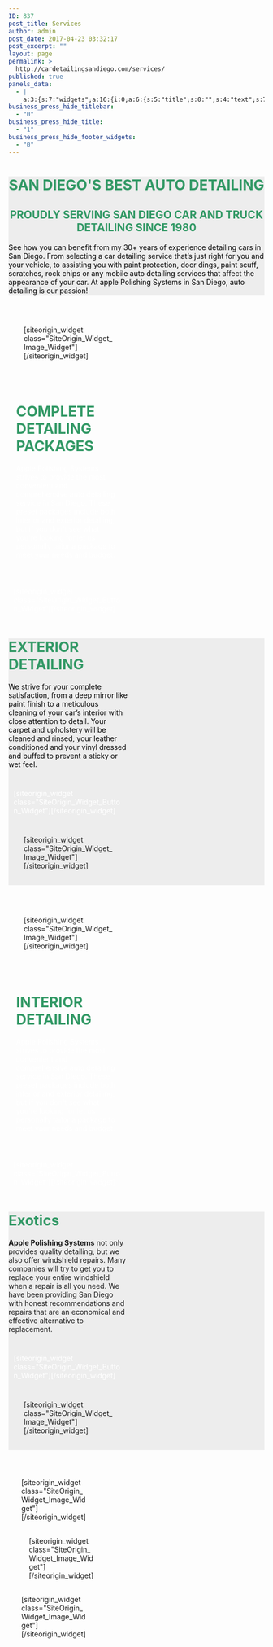 ```yaml
---
ID: 837
post_title: Services
author: admin
post_date: 2017-04-23 03:32:17
post_excerpt: ""
layout: page
permalink: >
  http://cardetailingsandiego.com/services/
published: true
panels_data:
  - |
    a:3:{s:7:"widgets";a:16:{i:0;a:6:{s:5:"title";s:0:"";s:4:"text";s:731:"<h1 style="text-align: center;"><span style="color: #339966;">SAN DIEGO'S BEST AUTO DETAILING</span></h1><h2 style="text-align: center;"><span style="color: #339966;">PROUDLY SERVING SAN DIEGO CAR AND TRUCK DETAILING SINCE 1980</span></h2><p><span style="color: #000000;">See how you can benefit from my 30+ years of experience detailing cars in San Diego. From selecting a car detailing service that’s just right for you and your vehicle, to assisting you with paint protection,&nbsp;door dings, paint scuff, scratches, rock chips or any mobile auto detailing services that </span>affect<span style="color: #000000;"> the appearance of your car. At apple Polishing Systems in San Diego, auto detailing is our passion!</span></p>";s:20:"text_selected_editor";s:7:"tinymce";s:12:"_sow_form_id";s:13:"590b8259c46d4";s:5:"autop";b:0;s:11:"panels_info";a:8:{s:5:"class";s:31:"SiteOrigin_Widget_Editor_Widget";s:3:"raw";b:0;s:4:"grid";i:0;s:4:"cell";i:0;s:2:"id";i:0;s:9:"widget_id";s:36:"9e95a62c-208a-4c0b-ac20-08058c163991";s:5:"style";a:1:{s:18:"background_display";s:4:"tile";}s:10:"cell_index";i:0;}}i:1;a:13:{s:5:"image";i:276;s:14:"image_fallback";s:0:"";s:4:"size";s:12:"medium_large";s:5:"align";s:5:"right";s:5:"title";s:18:"Detailing Packages";s:14:"title_position";s:6:"hidden";s:3:"alt";s:18:"interior_detailing";s:3:"url";s:9:"post: 838";s:12:"_sow_form_id";s:13:"590b812f45ae9";s:11:"panels_info";a:7:{s:5:"class";s:30:"SiteOrigin_Widget_Image_Widget";s:4:"grid";i:1;s:4:"cell";i:0;s:2:"id";i:1;s:9:"widget_id";s:36:"24344ea5-52c9-40cd-9d68-52aa1e4be513";s:5:"style";a:2:{s:7:"padding";s:19:"30px 30px 30px 30px";s:18:"background_display";s:8:"parallax";}s:10:"cell_index";i:0;}s:10:"new_window";b:0;s:5:"bound";b:0;s:10:"full_width";b:0;}i:2;a:6:{s:5:"title";s:0:"";s:4:"text";s:532:"<h1><span style="color: #339966;">COMPLETE DETAILING PACKAGES</span></h1><div id="block-yui_3_17_2_10_1491982508933_7671" class="sqs-block html-block sqs-block-html" data-block-type="2"><div class="sqs-block-content"><p>Apple Polishing Systems strives to provide the most convenient and comprehensive auto detailing service in San Diego. These preset packages include both interior and exterior detailing, but if you don't see what you're looking for let us personally tailor a package to meet your needs and budget.</p></div></div>";s:20:"text_selected_editor";s:4:"tmce";s:12:"_sow_form_id";s:13:"59078835df6be";s:5:"autop";b:0;s:11:"panels_info";a:8:{s:5:"class";s:31:"SiteOrigin_Widget_Editor_Widget";s:3:"raw";b:0;s:4:"grid";i:1;s:4:"cell";i:1;s:2:"id";i:2;s:9:"widget_id";s:36:"514a2d1f-93ae-4282-ab58-04242b253d14";s:5:"style";a:4:{s:7:"padding";s:19:"15px 15px 15px 15px";s:18:"background_display";s:5:"cover";s:10:"font_color";s:7:"#ffffff";s:10:"link_color";s:7:"#81d742";}s:10:"cell_index";i:0;}}i:3;a:8:{s:4:"text";s:10:"LEARN MORE";s:3:"url";s:9:"post: 838";s:11:"button_icon";a:4:{s:13:"icon_selected";s:0:"";s:10:"icon_color";b:0;s:4:"icon";i:0;s:24:"so_field_container_state";s:4:"open";}s:6:"design";a:12:{s:5:"width";b:0;s:10:"width_unit";s:2:"px";s:5:"align";s:4:"left";s:5:"theme";s:4:"atom";s:12:"button_color";s:7:"#dd3333";s:10:"text_color";s:7:"#ffffff";s:5:"hover";b:1;s:4:"font";s:7:"default";s:9:"font_size";s:1:"1";s:8:"rounding";s:1:"0";s:7:"padding";s:3:"0.5";s:24:"so_field_container_state";s:4:"open";}s:10:"attributes";a:6:{s:2:"id";s:0:"";s:7:"classes";s:0:"";s:5:"title";s:0:"";s:7:"onclick";s:0:"";s:3:"rel";s:0:"";s:24:"so_field_container_state";s:4:"open";}s:12:"_sow_form_id";s:13:"590b7a795cdb1";s:11:"panels_info";a:7:{s:5:"class";s:31:"SiteOrigin_Widget_Button_Widget";s:4:"grid";i:1;s:4:"cell";i:1;s:2:"id";i:3;s:9:"widget_id";s:36:"cdb9090a-64ee-4746-b65d-a3ddf0188c20";s:5:"style";a:3:{s:7:"padding";s:19:"10px 10px 10px 10px";s:18:"background_display";s:4:"tile";s:10:"font_color";s:7:"#ffffff";}s:10:"cell_index";i:1;}s:10:"new_window";b:0;}i:4;a:6:{s:5:"title";s:0:"";s:4:"text";s:415:"<h1><span style="color: #339966;">EXTERIOR DETAILING</span></h1><p><span style="color: #000000;">We strive for your complete satisfaction, from a deep mirror like paint finish to a meticulous cleaning of your car’s interior with close attention to detail. Your carpet and upholstery will be cleaned and rinsed, your leather conditioned and your vinyl dressed and buffed to prevent a sticky or wet feel.</span></p>";s:20:"text_selected_editor";s:7:"tinymce";s:12:"_sow_form_id";s:13:"59078f04d6e54";s:5:"autop";b:0;s:11:"panels_info";a:8:{s:5:"class";s:31:"SiteOrigin_Widget_Editor_Widget";s:3:"raw";b:0;s:4:"grid";i:2;s:4:"cell";i:0;s:2:"id";i:4;s:9:"widget_id";s:36:"9fa24051-d7d2-4cb0-9e40-f8ba51ebd600";s:5:"style";a:2:{s:18:"background_display";s:4:"tile";s:10:"font_color";s:7:"#000000";}s:10:"cell_index";i:0;}}i:5;a:8:{s:4:"text";s:10:"LEARN MORE";s:3:"url";s:9:"post: 839";s:11:"button_icon";a:4:{s:13:"icon_selected";s:0:"";s:10:"icon_color";b:0;s:4:"icon";i:0;s:24:"so_field_container_state";s:4:"open";}s:6:"design";a:12:{s:5:"width";b:0;s:10:"width_unit";s:2:"px";s:5:"align";s:4:"left";s:5:"theme";s:4:"atom";s:12:"button_color";s:7:"#dd3333";s:10:"text_color";s:7:"#ffffff";s:5:"hover";b:1;s:4:"font";s:7:"default";s:9:"font_size";s:1:"1";s:8:"rounding";s:1:"0";s:7:"padding";s:3:"0.5";s:24:"so_field_container_state";s:4:"open";}s:10:"attributes";a:6:{s:2:"id";s:0:"";s:7:"classes";s:0:"";s:5:"title";s:0:"";s:7:"onclick";s:0:"";s:3:"rel";s:0:"";s:24:"so_field_container_state";s:4:"open";}s:12:"_sow_form_id";s:13:"590b7a969a563";s:11:"panels_info";a:7:{s:5:"class";s:31:"SiteOrigin_Widget_Button_Widget";s:4:"grid";i:2;s:4:"cell";i:0;s:2:"id";i:5;s:9:"widget_id";s:36:"cdb9090a-64ee-4746-b65d-a3ddf0188c20";s:5:"style";a:3:{s:7:"padding";s:19:"10px 10px 10px 10px";s:18:"background_display";s:4:"tile";s:10:"font_color";s:7:"#ffffff";}s:10:"cell_index";i:1;}s:10:"new_window";b:0;}i:6;a:13:{s:5:"image";i:1268;s:14:"image_fallback";s:0:"";s:4:"size";s:12:"medium_large";s:5:"align";s:5:"right";s:5:"title";s:18:"Exterior Detailing";s:14:"title_position";s:6:"hidden";s:3:"alt";s:18:"exterior_detailing";s:3:"url";s:9:"post: 839";s:12:"_sow_form_id";s:13:"590786a1ccd0f";s:11:"panels_info";a:7:{s:5:"class";s:30:"SiteOrigin_Widget_Image_Widget";s:4:"grid";i:2;s:4:"cell";i:1;s:2:"id";i:6;s:9:"widget_id";s:36:"24344ea5-52c9-40cd-9d68-52aa1e4be513";s:5:"style";a:2:{s:7:"padding";s:19:"30px 30px 30px 30px";s:18:"background_display";s:8:"parallax";}s:10:"cell_index";i:0;}s:10:"new_window";b:0;s:5:"bound";b:0;s:10:"full_width";b:0;}i:7;a:13:{s:5:"image";i:276;s:14:"image_fallback";s:0:"";s:4:"size";s:12:"medium_large";s:5:"align";s:5:"right";s:5:"title";s:18:"INTERIOR DETAILING";s:14:"title_position";s:6:"hidden";s:3:"alt";s:18:"interior_detailing";s:3:"url";s:9:"post: 840";s:12:"_sow_form_id";s:13:"590bb8122d2be";s:11:"panels_info";a:7:{s:5:"class";s:30:"SiteOrigin_Widget_Image_Widget";s:4:"grid";i:3;s:4:"cell";i:0;s:2:"id";i:7;s:9:"widget_id";s:36:"24344ea5-52c9-40cd-9d68-52aa1e4be513";s:5:"style";a:2:{s:7:"padding";s:19:"30px 30px 30px 30px";s:18:"background_display";s:8:"parallax";}s:10:"cell_index";i:0;}s:10:"new_window";b:0;s:5:"bound";b:0;s:10:"full_width";b:0;}i:8;a:6:{s:5:"title";s:0:"";s:4:"text";s:523:"<h1><span style="color: #339966;">INTERIOR DETAILING</span></h1><div id="block-yui_3_17_2_10_1491982508933_7671" class="sqs-block html-block sqs-block-html" data-block-type="2"><div class="sqs-block-content"><p>Apple Polishing Systems strives to provide the most convenient and comprehensive auto detailing service in San Diego. These preset packages include both interior and exterior detailing, but if you don't see what you're looking for let us personally tailor a package to meet your needs and budget.</p></div></div>";s:20:"text_selected_editor";s:4:"tmce";s:12:"_sow_form_id";s:13:"590bb8399c766";s:5:"autop";b:0;s:11:"panels_info";a:8:{s:5:"class";s:31:"SiteOrigin_Widget_Editor_Widget";s:3:"raw";b:0;s:4:"grid";i:3;s:4:"cell";i:1;s:2:"id";i:8;s:9:"widget_id";s:36:"514a2d1f-93ae-4282-ab58-04242b253d14";s:5:"style";a:4:{s:7:"padding";s:19:"15px 15px 15px 15px";s:18:"background_display";s:5:"cover";s:10:"font_color";s:7:"#ffffff";s:10:"link_color";s:7:"#81d742";}s:10:"cell_index";i:0;}}i:9;a:8:{s:4:"text";s:10:"LEARN MORE";s:3:"url";s:9:"post: 840";s:11:"button_icon";a:4:{s:13:"icon_selected";s:0:"";s:10:"icon_color";b:0;s:4:"icon";i:0;s:24:"so_field_container_state";s:4:"open";}s:6:"design";a:12:{s:5:"width";b:0;s:10:"width_unit";s:2:"px";s:5:"align";s:4:"left";s:5:"theme";s:4:"atom";s:12:"button_color";s:7:"#dd3333";s:10:"text_color";s:7:"#ffffff";s:5:"hover";b:1;s:4:"font";s:7:"default";s:9:"font_size";s:1:"1";s:8:"rounding";s:1:"0";s:7:"padding";s:3:"0.5";s:24:"so_field_container_state";s:4:"open";}s:10:"attributes";a:6:{s:2:"id";s:0:"";s:7:"classes";s:0:"";s:5:"title";s:0:"";s:7:"onclick";s:0:"";s:3:"rel";s:0:"";s:24:"so_field_container_state";s:4:"open";}s:12:"_sow_form_id";s:13:"590bbf9996f65";s:11:"panels_info";a:7:{s:5:"class";s:31:"SiteOrigin_Widget_Button_Widget";s:4:"grid";i:3;s:4:"cell";i:1;s:2:"id";i:9;s:9:"widget_id";s:36:"cdb9090a-64ee-4746-b65d-a3ddf0188c20";s:5:"style";a:3:{s:7:"padding";s:19:"10px 10px 10px 10px";s:18:"background_display";s:4:"tile";s:10:"font_color";s:7:"#ffffff";}s:10:"cell_index";i:1;}s:10:"new_window";b:0;}i:10;a:6:{s:5:"title";s:0:"";s:4:"text";s:430:"<h1><span style="color: #339966;"><strong>Exotics</strong></span></h1><p><strong>Apple Polishing Systems</strong> not only provides quality detailing, but we also offer windshield repairs. Many companies will try to get you to replace your entire windshield when a repair is all you need. We have been providing San Diego with honest recommendations and repairs that are an economical and effective alternative to replacement.</p>";s:20:"text_selected_editor";s:7:"tinymce";s:12:"_sow_form_id";s:13:"590817926e1a5";s:11:"panels_info";a:7:{s:5:"class";s:31:"SiteOrigin_Widget_Editor_Widget";s:4:"grid";i:4;s:4:"cell";i:0;s:2:"id";i:10;s:9:"widget_id";s:36:"9e95a62c-208a-4c0b-ac20-08058c163991";s:5:"style";a:1:{s:18:"background_display";s:4:"tile";}s:10:"cell_index";i:0;}s:5:"autop";b:0;}i:11;a:8:{s:4:"text";s:10:"LEARN MORE";s:3:"url";s:9:"post: 841";s:11:"button_icon";a:4:{s:13:"icon_selected";s:0:"";s:10:"icon_color";b:0;s:4:"icon";i:0;s:24:"so_field_container_state";s:4:"open";}s:6:"design";a:12:{s:5:"width";b:0;s:10:"width_unit";s:2:"px";s:5:"align";s:4:"left";s:5:"theme";s:4:"atom";s:12:"button_color";s:7:"#dd3333";s:10:"text_color";s:7:"#ffffff";s:5:"hover";b:1;s:4:"font";s:7:"default";s:9:"font_size";s:1:"1";s:8:"rounding";s:1:"0";s:7:"padding";s:3:"0.5";s:24:"so_field_container_state";s:4:"open";}s:10:"attributes";a:6:{s:2:"id";s:0:"";s:7:"classes";s:0:"";s:5:"title";s:0:"";s:7:"onclick";s:0:"";s:3:"rel";s:0:"";s:24:"so_field_container_state";s:4:"open";}s:12:"_sow_form_id";s:13:"590ae3237a303";s:11:"panels_info";a:7:{s:5:"class";s:31:"SiteOrigin_Widget_Button_Widget";s:4:"grid";i:4;s:4:"cell";i:0;s:2:"id";i:11;s:9:"widget_id";s:36:"cdb9090a-64ee-4746-b65d-a3ddf0188c20";s:5:"style";a:3:{s:7:"padding";s:19:"10px 10px 10px 10px";s:18:"background_display";s:4:"tile";s:10:"font_color";s:7:"#ffffff";}s:10:"cell_index";i:1;}s:10:"new_window";b:0;}i:12;a:13:{s:5:"image";i:1155;s:14:"image_fallback";s:0:"";s:4:"size";s:12:"medium_large";s:5:"align";s:5:"right";s:5:"title";s:7:"Exotics";s:14:"title_position";s:6:"hidden";s:3:"alt";s:20:"exotic_car_detailing";s:3:"url";s:9:"post: 841";s:12:"_sow_form_id";s:13:"590b812d6c188";s:11:"panels_info";a:7:{s:5:"class";s:30:"SiteOrigin_Widget_Image_Widget";s:4:"grid";i:4;s:4:"cell";i:1;s:2:"id";i:12;s:9:"widget_id";s:36:"24344ea5-52c9-40cd-9d68-52aa1e4be513";s:5:"style";a:2:{s:7:"padding";s:19:"30px 30px 30px 30px";s:18:"background_display";s:8:"parallax";}s:10:"cell_index";i:0;}s:10:"new_window";b:0;s:5:"bound";b:0;s:10:"full_width";b:0;}i:13;a:13:{s:5:"image";i:1502;s:14:"image_fallback";s:88:"http://layouts.siteorigin.com/wp-content/uploads/2016/05/dough-943245_1920.jpg#1920x1255";s:4:"size";s:9:"thumbnail";s:5:"align";s:6:"center";s:5:"title";s:0:"";s:14:"title_position";s:6:"hidden";s:3:"alt";s:0:"";s:3:"url";s:0:"";s:12:"_sow_form_id";s:13:"573a24e44efe9";s:10:"new_window";b:0;s:5:"bound";b:0;s:10:"full_width";b:0;s:11:"panels_info";a:8:{s:5:"class";s:30:"SiteOrigin_Widget_Image_Widget";s:3:"raw";b:0;s:4:"grid";i:5;s:4:"cell";i:0;s:2:"id";i:13;s:9:"widget_id";s:36:"e5eb3179-9a33-43e3-85f1-9b5cb6e5d75e";s:5:"style";a:1:{s:18:"background_display";s:4:"tile";}s:10:"cell_index";i:0;}}i:14;a:13:{s:5:"image";i:1501;s:14:"image_fallback";s:88:"http://layouts.siteorigin.com/wp-content/uploads/2016/05/cookies-1377586_640.jpg#640x426";s:4:"size";s:9:"thumbnail";s:5:"align";s:6:"center";s:5:"title";s:0:"";s:14:"title_position";s:6:"hidden";s:3:"alt";s:0:"";s:3:"url";s:0:"";s:12:"_sow_form_id";s:13:"573a2457453a4";s:10:"new_window";b:0;s:5:"bound";b:0;s:10:"full_width";b:0;s:11:"panels_info";a:8:{s:5:"class";s:30:"SiteOrigin_Widget_Image_Widget";s:3:"raw";b:0;s:4:"grid";i:5;s:4:"cell";i:1;s:2:"id";i:14;s:9:"widget_id";s:36:"9c5a35c7-2006-44f2-9236-b8973d5c71ac";s:5:"style";a:1:{s:18:"background_display";s:4:"tile";}s:10:"cell_index";i:0;}}i:15;a:13:{s:5:"image";i:1500;s:14:"image_fallback";s:86:"http://layouts.siteorigin.com/wp-content/uploads/2016/05/donut-1233107_640.jpg#640x426";s:4:"size";s:9:"thumbnail";s:5:"align";s:6:"center";s:5:"title";s:0:"";s:14:"title_position";s:6:"hidden";s:3:"alt";s:0:"";s:3:"url";s:0:"";s:12:"_sow_form_id";s:13:"573a277342d5d";s:10:"new_window";b:0;s:5:"bound";b:0;s:10:"full_width";b:0;s:11:"panels_info";a:8:{s:5:"class";s:30:"SiteOrigin_Widget_Image_Widget";s:3:"raw";b:0;s:4:"grid";i:5;s:4:"cell";i:2;s:2:"id";i:15;s:9:"widget_id";s:36:"a442c4e0-c54a-4341-a41a-63dae6c0369a";s:5:"style";a:1:{s:18:"background_display";s:4:"tile";}s:10:"cell_index";i:0;}}}s:5:"grids";a:6:{i:0;a:2:{s:5:"cells";i:1;s:5:"style";a:4:{s:10:"background";s:7:"#ededed";s:18:"background_display";s:8:"parallax";s:11:"row_stretch";s:4:"full";s:14:"cell_alignment";s:6:"center";}}i:1;a:2:{s:5:"cells";i:2;s:5:"style";a:3:{s:18:"background_display";s:4:"tile";s:11:"row_stretch";s:4:"full";s:14:"cell_alignment";s:6:"center";}}i:2;a:2:{s:5:"cells";i:2;s:5:"style";a:4:{s:10:"background";s:7:"#ededed";s:18:"background_display";s:8:"parallax";s:11:"row_stretch";s:4:"full";s:14:"cell_alignment";s:6:"center";}}i:3;a:2:{s:5:"cells";i:2;s:5:"style";a:3:{s:18:"background_display";s:4:"tile";s:11:"row_stretch";s:4:"full";s:14:"cell_alignment";s:6:"center";}}i:4;a:2:{s:5:"cells";i:2;s:5:"style";a:4:{s:10:"background";s:7:"#ededed";s:18:"background_display";s:8:"parallax";s:11:"row_stretch";s:4:"full";s:14:"cell_alignment";s:10:"flex-start";}}i:5;a:2:{s:5:"cells";i:3;s:5:"style";a:4:{s:7:"padding";s:2:"5%";s:18:"background_display";s:4:"tile";s:11:"row_stretch";s:4:"full";s:14:"cell_alignment";s:10:"flex-start";}}}s:10:"grid_cells";a:12:{i:0;a:4:{s:4:"grid";i:0;s:5:"index";i:0;s:6:"weight";i:1;s:5:"style";a:0:{}}i:1;a:4:{s:4:"grid";i:1;s:5:"index";i:0;s:6:"weight";d:0.5;s:5:"style";a:0:{}}i:2;a:4:{s:4:"grid";i:1;s:5:"index";i:1;s:6:"weight";d:0.5;s:5:"style";a:0:{}}i:3;a:4:{s:4:"grid";i:2;s:5:"index";i:0;s:6:"weight";d:0.5;s:5:"style";a:0:{}}i:4;a:4:{s:4:"grid";i:2;s:5:"index";i:1;s:6:"weight";d:0.5;s:5:"style";a:0:{}}i:5;a:4:{s:4:"grid";i:3;s:5:"index";i:0;s:6:"weight";d:0.5;s:5:"style";a:0:{}}i:6;a:4:{s:4:"grid";i:3;s:5:"index";i:1;s:6:"weight";d:0.5;s:5:"style";a:0:{}}i:7;a:4:{s:4:"grid";i:4;s:5:"index";i:0;s:6:"weight";d:0.5;s:5:"style";a:0:{}}i:8;a:4:{s:4:"grid";i:4;s:5:"index";i:1;s:6:"weight";d:0.5;s:5:"style";a:0:{}}i:9;a:4:{s:4:"grid";i:5;s:5:"index";i:0;s:6:"weight";d:0.333333333333329984160542380777769722044467926025390625;s:5:"style";a:0:{}}i:10;a:4:{s:4:"grid";i:5;s:5:"index";i:1;s:6:"weight";d:0.333333333333329984160542380777769722044467926025390625;s:5:"style";a:0:{}}i:11;a:4:{s:4:"grid";i:5;s:5:"index";i:2;s:6:"weight";d:0.333333333333329984160542380777769722044467926025390625;s:5:"style";a:0:{}}}}
business_press_hide_titlebar:
  - "0"
business_press_hide_title:
  - "1"
business_press_hide_footer_widgets:
  - "0"
---
```

<div id="pl-837"  class="panel-layout" ><div id="pg-837-0"  class="panel-grid panel-has-style"  data-style="{&quot;background&quot;:&quot;#ededed&quot;,&quot;background_display&quot;:&quot;parallax&quot;,&quot;row_stretch&quot;:&quot;full&quot;,&quot;cell_alignment&quot;:&quot;center&quot;}" ><div class="siteorigin-panels-stretch panel-row-style panel-row-style-for-837-0" data-stretch-type="full" ><div id="pgc-837-0-0"  class="panel-grid-cell"  data-weight="1" ><div id="panel-837-0-0-0" class="so-panel widget widget_sow-editor panel-first-child panel-last-child" data-index="0" data-style="{&quot;background_display&quot;:&quot;tile&quot;}" ><div class="so-widget-sow-editor so-widget-sow-editor-base">
<div class="siteorigin-widget-tinymce textwidget">
	<h1 style="text-align: center;"><span style="color: #339966;">SAN DIEGO'S BEST AUTO DETAILING</span></h1><h2 style="text-align: center;"><span style="color: #339966;">PROUDLY SERVING SAN DIEGO CAR AND TRUCK DETAILING SINCE 1980</span></h2><span style="color: #000000;">See how you can benefit from my 30+ years of experience detailing cars in San Diego. From selecting a car detailing service that’s just right for you and your vehicle, to assisting you with paint protection,&nbsp;door dings, paint scuff, scratches, rock chips or any mobile auto detailing services that </span>affect<span style="color: #000000;"> the appearance of your car. At apple Polishing Systems in San Diego, auto detailing is our passion!</span>

</div>
</div></div></div></div></div><div id="pg-837-1"  class="panel-grid panel-has-style"  data-style="{&quot;background_display&quot;:&quot;tile&quot;,&quot;row_stretch&quot;:&quot;full&quot;,&quot;cell_alignment&quot;:&quot;center&quot;}" ><div class="siteorigin-panels-stretch panel-row-style panel-row-style-for-837-1" data-stretch-type="full" ><div id="pgc-837-1-0"  class="panel-grid-cell"  data-weight="0.5" ><div id="panel-837-1-0-0" class="so-panel widget widget_sow-image panel-first-child panel-last-child" data-index="1" data-style="{&quot;padding&quot;:&quot;30px 30px 30px 30px&quot;,&quot;background_display&quot;:&quot;parallax&quot;}" ><div class="panel-widget-style panel-widget-style-for-837-1-0-0" >[siteorigin_widget class="SiteOrigin_Widget_Image_Widget"]<input type="hidden" value="{&quot;instance&quot;:{&quot;image&quot;:276,&quot;image_fallback&quot;:&quot;&quot;,&quot;size&quot;:&quot;medium_large&quot;,&quot;align&quot;:&quot;right&quot;,&quot;title&quot;:&quot;Detailing Packages&quot;,&quot;title_position&quot;:&quot;hidden&quot;,&quot;alt&quot;:&quot;interior_detailing&quot;,&quot;url&quot;:&quot;post: 838&quot;,&quot;_sow_form_id&quot;:&quot;590b812f45ae9&quot;,&quot;new_window&quot;:false,&quot;bound&quot;:false,&quot;full_width&quot;:false},&quot;args&quot;:{&quot;before_widget&quot;:&quot;&lt;div id=\&quot;panel-837-1-0-0\&quot; class=\&quot;so-panel widget widget_sow-image panel-first-child panel-last-child\&quot; data-index=\&quot;1\&quot; data-style=\&quot;{&amp;quot;padding&amp;quot;:&amp;quot;30px 30px 30px 30px&amp;quot;,&amp;quot;background_display&amp;quot;:&amp;quot;parallax&amp;quot;}\&quot; &gt;&lt;div class=\&quot;panel-widget-style panel-widget-style-for-837-1-0-0\&quot; &gt;&quot;,&quot;after_widget&quot;:&quot;&lt;\/div&gt;&lt;\/div&gt;&quot;,&quot;before_title&quot;:&quot;&lt;h3 class=\&quot;widget-title\&quot;&gt;&quot;,&quot;after_title&quot;:&quot;&lt;\/h3&gt;&quot;,&quot;widget_id&quot;:&quot;widget-1-0-0&quot;}}" />[/siteorigin_widget]</div></div></div><div id="pgc-837-1-1"  class="panel-grid-cell"  data-weight="0.5" ><div id="panel-837-1-1-0" class="so-panel widget widget_sow-editor panel-first-child" data-index="2" data-style="{&quot;padding&quot;:&quot;15px 15px 15px 15px&quot;,&quot;background_display&quot;:&quot;cover&quot;,&quot;font_color&quot;:&quot;#ffffff&quot;,&quot;link_color&quot;:&quot;#81d742&quot;}" ><div class="panel-widget-style panel-widget-style-for-837-1-1-0" ><div class="so-widget-sow-editor so-widget-sow-editor-base">
<div class="siteorigin-widget-tinymce textwidget">
	<h1><span style="color: #339966;">COMPLETE DETAILING PACKAGES</span></h1><div id="block-yui_3_17_2_10_1491982508933_7671" class="sqs-block html-block sqs-block-html" data-block-type="2"><div class="sqs-block-content">Apple Polishing Systems strives to provide the most convenient and comprehensive auto detailing service in San Diego. These preset packages include both interior and exterior detailing, but if you don't see what you're looking for let us personally tailor a package to meet your needs and budget.

</div></div></div>
</div></div></div><div id="panel-837-1-1-1" class="so-panel widget widget_sow-button panel-last-child" data-index="3" data-style="{&quot;padding&quot;:&quot;10px 10px 10px 10px&quot;,&quot;background_display&quot;:&quot;tile&quot;,&quot;font_color&quot;:&quot;#ffffff&quot;}" ><div class="panel-widget-style panel-widget-style-for-837-1-1-1" >[siteorigin_widget class="SiteOrigin_Widget_Button_Widget"]<input type="hidden" value="{&quot;instance&quot;:{&quot;text&quot;:&quot;LEARN MORE&quot;,&quot;url&quot;:&quot;post: 838&quot;,&quot;button_icon&quot;:{&quot;icon_selected&quot;:&quot;&quot;,&quot;icon_color&quot;:false,&quot;icon&quot;:0,&quot;so_field_container_state&quot;:&quot;open&quot;},&quot;design&quot;:{&quot;width&quot;:false,&quot;width_unit&quot;:&quot;px&quot;,&quot;align&quot;:&quot;left&quot;,&quot;theme&quot;:&quot;atom&quot;,&quot;button_color&quot;:&quot;#dd3333&quot;,&quot;text_color&quot;:&quot;#ffffff&quot;,&quot;hover&quot;:true,&quot;font&quot;:&quot;default&quot;,&quot;font_size&quot;:&quot;1&quot;,&quot;rounding&quot;:&quot;0&quot;,&quot;padding&quot;:&quot;0.5&quot;,&quot;so_field_container_state&quot;:&quot;open&quot;},&quot;attributes&quot;:{&quot;id&quot;:&quot;&quot;,&quot;classes&quot;:&quot;&quot;,&quot;title&quot;:&quot;&quot;,&quot;onclick&quot;:&quot;&quot;,&quot;rel&quot;:&quot;&quot;,&quot;so_field_container_state&quot;:&quot;open&quot;},&quot;_sow_form_id&quot;:&quot;590b7a795cdb1&quot;,&quot;new_window&quot;:false},&quot;args&quot;:{&quot;before_widget&quot;:&quot;&lt;div id=\&quot;panel-837-1-1-1\&quot; class=\&quot;so-panel widget widget_sow-button panel-last-child\&quot; data-index=\&quot;3\&quot; data-style=\&quot;{&amp;quot;padding&amp;quot;:&amp;quot;10px 10px 10px 10px&amp;quot;,&amp;quot;background_display&amp;quot;:&amp;quot;tile&amp;quot;,&amp;quot;font_color&amp;quot;:&amp;quot;#ffffff&amp;quot;}\&quot; &gt;&lt;div class=\&quot;panel-widget-style panel-widget-style-for-837-1-1-1\&quot; &gt;&quot;,&quot;after_widget&quot;:&quot;&lt;\/div&gt;&lt;\/div&gt;&quot;,&quot;before_title&quot;:&quot;&lt;h3 class=\&quot;widget-title\&quot;&gt;&quot;,&quot;after_title&quot;:&quot;&lt;\/h3&gt;&quot;,&quot;widget_id&quot;:&quot;widget-1-1-1&quot;}}" />[/siteorigin_widget]</div></div></div></div></div><div id="pg-837-2"  class="panel-grid panel-has-style"  data-style="{&quot;background&quot;:&quot;#ededed&quot;,&quot;background_display&quot;:&quot;parallax&quot;,&quot;row_stretch&quot;:&quot;full&quot;,&quot;cell_alignment&quot;:&quot;center&quot;}" ><div class="siteorigin-panels-stretch panel-row-style panel-row-style-for-837-2" data-stretch-type="full" ><div id="pgc-837-2-0"  class="panel-grid-cell"  data-weight="0.5" ><div id="panel-837-2-0-0" class="so-panel widget widget_sow-editor panel-first-child" data-index="4" data-style="{&quot;background_display&quot;:&quot;tile&quot;,&quot;font_color&quot;:&quot;#000000&quot;}" ><div class="panel-widget-style panel-widget-style-for-837-2-0-0" ><div class="so-widget-sow-editor so-widget-sow-editor-base">
<div class="siteorigin-widget-tinymce textwidget">
	<h1><span style="color: #339966;">EXTERIOR DETAILING</span></h1><span style="color: #000000;">We strive for your complete satisfaction, from a deep mirror like paint finish to a meticulous cleaning of your car’s interior with close attention to detail. Your carpet and upholstery will be cleaned and rinsed, your leather conditioned and your vinyl dressed and buffed to prevent a sticky or wet feel.</span>

</div>
</div></div></div><div id="panel-837-2-0-1" class="so-panel widget widget_sow-button panel-last-child" data-index="5" data-style="{&quot;padding&quot;:&quot;10px 10px 10px 10px&quot;,&quot;background_display&quot;:&quot;tile&quot;,&quot;font_color&quot;:&quot;#ffffff&quot;}" ><div class="panel-widget-style panel-widget-style-for-837-2-0-1" >[siteorigin_widget class="SiteOrigin_Widget_Button_Widget"]<input type="hidden" value="{&quot;instance&quot;:{&quot;text&quot;:&quot;LEARN MORE&quot;,&quot;url&quot;:&quot;post: 839&quot;,&quot;button_icon&quot;:{&quot;icon_selected&quot;:&quot;&quot;,&quot;icon_color&quot;:false,&quot;icon&quot;:0,&quot;so_field_container_state&quot;:&quot;open&quot;},&quot;design&quot;:{&quot;width&quot;:false,&quot;width_unit&quot;:&quot;px&quot;,&quot;align&quot;:&quot;left&quot;,&quot;theme&quot;:&quot;atom&quot;,&quot;button_color&quot;:&quot;#dd3333&quot;,&quot;text_color&quot;:&quot;#ffffff&quot;,&quot;hover&quot;:true,&quot;font&quot;:&quot;default&quot;,&quot;font_size&quot;:&quot;1&quot;,&quot;rounding&quot;:&quot;0&quot;,&quot;padding&quot;:&quot;0.5&quot;,&quot;so_field_container_state&quot;:&quot;open&quot;},&quot;attributes&quot;:{&quot;id&quot;:&quot;&quot;,&quot;classes&quot;:&quot;&quot;,&quot;title&quot;:&quot;&quot;,&quot;onclick&quot;:&quot;&quot;,&quot;rel&quot;:&quot;&quot;,&quot;so_field_container_state&quot;:&quot;open&quot;},&quot;_sow_form_id&quot;:&quot;590b7a969a563&quot;,&quot;new_window&quot;:false},&quot;args&quot;:{&quot;before_widget&quot;:&quot;&lt;div id=\&quot;panel-837-2-0-1\&quot; class=\&quot;so-panel widget widget_sow-button panel-last-child\&quot; data-index=\&quot;5\&quot; data-style=\&quot;{&amp;quot;padding&amp;quot;:&amp;quot;10px 10px 10px 10px&amp;quot;,&amp;quot;background_display&amp;quot;:&amp;quot;tile&amp;quot;,&amp;quot;font_color&amp;quot;:&amp;quot;#ffffff&amp;quot;}\&quot; &gt;&lt;div class=\&quot;panel-widget-style panel-widget-style-for-837-2-0-1\&quot; &gt;&quot;,&quot;after_widget&quot;:&quot;&lt;\/div&gt;&lt;\/div&gt;&quot;,&quot;before_title&quot;:&quot;&lt;h3 class=\&quot;widget-title\&quot;&gt;&quot;,&quot;after_title&quot;:&quot;&lt;\/h3&gt;&quot;,&quot;widget_id&quot;:&quot;widget-2-0-1&quot;}}" />[/siteorigin_widget]</div></div></div><div id="pgc-837-2-1"  class="panel-grid-cell"  data-weight="0.5" ><div id="panel-837-2-1-0" class="so-panel widget widget_sow-image panel-first-child panel-last-child" data-index="6" data-style="{&quot;padding&quot;:&quot;30px 30px 30px 30px&quot;,&quot;background_display&quot;:&quot;parallax&quot;}" ><div class="panel-widget-style panel-widget-style-for-837-2-1-0" >[siteorigin_widget class="SiteOrigin_Widget_Image_Widget"]<input type="hidden" value="{&quot;instance&quot;:{&quot;image&quot;:1268,&quot;image_fallback&quot;:&quot;&quot;,&quot;size&quot;:&quot;medium_large&quot;,&quot;align&quot;:&quot;right&quot;,&quot;title&quot;:&quot;Exterior Detailing&quot;,&quot;title_position&quot;:&quot;hidden&quot;,&quot;alt&quot;:&quot;exterior_detailing&quot;,&quot;url&quot;:&quot;post: 839&quot;,&quot;_sow_form_id&quot;:&quot;590786a1ccd0f&quot;,&quot;new_window&quot;:false,&quot;bound&quot;:false,&quot;full_width&quot;:false},&quot;args&quot;:{&quot;before_widget&quot;:&quot;&lt;div id=\&quot;panel-837-2-1-0\&quot; class=\&quot;so-panel widget widget_sow-image panel-first-child panel-last-child\&quot; data-index=\&quot;6\&quot; data-style=\&quot;{&amp;quot;padding&amp;quot;:&amp;quot;30px 30px 30px 30px&amp;quot;,&amp;quot;background_display&amp;quot;:&amp;quot;parallax&amp;quot;}\&quot; &gt;&lt;div class=\&quot;panel-widget-style panel-widget-style-for-837-2-1-0\&quot; &gt;&quot;,&quot;after_widget&quot;:&quot;&lt;\/div&gt;&lt;\/div&gt;&quot;,&quot;before_title&quot;:&quot;&lt;h3 class=\&quot;widget-title\&quot;&gt;&quot;,&quot;after_title&quot;:&quot;&lt;\/h3&gt;&quot;,&quot;widget_id&quot;:&quot;widget-2-1-0&quot;}}" />[/siteorigin_widget]</div></div></div></div></div><div id="pg-837-3"  class="panel-grid panel-has-style"  data-style="{&quot;background_display&quot;:&quot;tile&quot;,&quot;row_stretch&quot;:&quot;full&quot;,&quot;cell_alignment&quot;:&quot;center&quot;}" ><div class="siteorigin-panels-stretch panel-row-style panel-row-style-for-837-3" data-stretch-type="full" ><div id="pgc-837-3-0"  class="panel-grid-cell"  data-weight="0.5" ><div id="panel-837-3-0-0" class="so-panel widget widget_sow-image panel-first-child panel-last-child" data-index="7" data-style="{&quot;padding&quot;:&quot;30px 30px 30px 30px&quot;,&quot;background_display&quot;:&quot;parallax&quot;}" ><div class="panel-widget-style panel-widget-style-for-837-3-0-0" >[siteorigin_widget class="SiteOrigin_Widget_Image_Widget"]<input type="hidden" value="{&quot;instance&quot;:{&quot;image&quot;:276,&quot;image_fallback&quot;:&quot;&quot;,&quot;size&quot;:&quot;medium_large&quot;,&quot;align&quot;:&quot;right&quot;,&quot;title&quot;:&quot;INTERIOR DETAILING&quot;,&quot;title_position&quot;:&quot;hidden&quot;,&quot;alt&quot;:&quot;interior_detailing&quot;,&quot;url&quot;:&quot;post: 840&quot;,&quot;_sow_form_id&quot;:&quot;590bb8122d2be&quot;,&quot;new_window&quot;:false,&quot;bound&quot;:false,&quot;full_width&quot;:false},&quot;args&quot;:{&quot;before_widget&quot;:&quot;&lt;div id=\&quot;panel-837-3-0-0\&quot; class=\&quot;so-panel widget widget_sow-image panel-first-child panel-last-child\&quot; data-index=\&quot;7\&quot; data-style=\&quot;{&amp;quot;padding&amp;quot;:&amp;quot;30px 30px 30px 30px&amp;quot;,&amp;quot;background_display&amp;quot;:&amp;quot;parallax&amp;quot;}\&quot; &gt;&lt;div class=\&quot;panel-widget-style panel-widget-style-for-837-3-0-0\&quot; &gt;&quot;,&quot;after_widget&quot;:&quot;&lt;\/div&gt;&lt;\/div&gt;&quot;,&quot;before_title&quot;:&quot;&lt;h3 class=\&quot;widget-title\&quot;&gt;&quot;,&quot;after_title&quot;:&quot;&lt;\/h3&gt;&quot;,&quot;widget_id&quot;:&quot;widget-3-0-0&quot;}}" />[/siteorigin_widget]</div></div></div><div id="pgc-837-3-1"  class="panel-grid-cell"  data-weight="0.5" ><div id="panel-837-3-1-0" class="so-panel widget widget_sow-editor panel-first-child" data-index="8" data-style="{&quot;padding&quot;:&quot;15px 15px 15px 15px&quot;,&quot;background_display&quot;:&quot;cover&quot;,&quot;font_color&quot;:&quot;#ffffff&quot;,&quot;link_color&quot;:&quot;#81d742&quot;}" ><div class="panel-widget-style panel-widget-style-for-837-3-1-0" ><div class="so-widget-sow-editor so-widget-sow-editor-base">
<div class="siteorigin-widget-tinymce textwidget">
	<h1><span style="color: #339966;">INTERIOR DETAILING</span></h1><div id="block-yui_3_17_2_10_1491982508933_7671" class="sqs-block html-block sqs-block-html" data-block-type="2"><div class="sqs-block-content">Apple Polishing Systems strives to provide the most convenient and comprehensive auto detailing service in San Diego. These preset packages include both interior and exterior detailing, but if you don't see what you're looking for let us personally tailor a package to meet your needs and budget.

</div></div></div>
</div></div></div><div id="panel-837-3-1-1" class="so-panel widget widget_sow-button panel-last-child" data-index="9" data-style="{&quot;padding&quot;:&quot;10px 10px 10px 10px&quot;,&quot;background_display&quot;:&quot;tile&quot;,&quot;font_color&quot;:&quot;#ffffff&quot;}" ><div class="panel-widget-style panel-widget-style-for-837-3-1-1" >[siteorigin_widget class="SiteOrigin_Widget_Button_Widget"]<input type="hidden" value="{&quot;instance&quot;:{&quot;text&quot;:&quot;LEARN MORE&quot;,&quot;url&quot;:&quot;post: 840&quot;,&quot;button_icon&quot;:{&quot;icon_selected&quot;:&quot;&quot;,&quot;icon_color&quot;:false,&quot;icon&quot;:0,&quot;so_field_container_state&quot;:&quot;open&quot;},&quot;design&quot;:{&quot;width&quot;:false,&quot;width_unit&quot;:&quot;px&quot;,&quot;align&quot;:&quot;left&quot;,&quot;theme&quot;:&quot;atom&quot;,&quot;button_color&quot;:&quot;#dd3333&quot;,&quot;text_color&quot;:&quot;#ffffff&quot;,&quot;hover&quot;:true,&quot;font&quot;:&quot;default&quot;,&quot;font_size&quot;:&quot;1&quot;,&quot;rounding&quot;:&quot;0&quot;,&quot;padding&quot;:&quot;0.5&quot;,&quot;so_field_container_state&quot;:&quot;open&quot;},&quot;attributes&quot;:{&quot;id&quot;:&quot;&quot;,&quot;classes&quot;:&quot;&quot;,&quot;title&quot;:&quot;&quot;,&quot;onclick&quot;:&quot;&quot;,&quot;rel&quot;:&quot;&quot;,&quot;so_field_container_state&quot;:&quot;open&quot;},&quot;_sow_form_id&quot;:&quot;590bbf9996f65&quot;,&quot;new_window&quot;:false},&quot;args&quot;:{&quot;before_widget&quot;:&quot;&lt;div id=\&quot;panel-837-3-1-1\&quot; class=\&quot;so-panel widget widget_sow-button panel-last-child\&quot; data-index=\&quot;9\&quot; data-style=\&quot;{&amp;quot;padding&amp;quot;:&amp;quot;10px 10px 10px 10px&amp;quot;,&amp;quot;background_display&amp;quot;:&amp;quot;tile&amp;quot;,&amp;quot;font_color&amp;quot;:&amp;quot;#ffffff&amp;quot;}\&quot; &gt;&lt;div class=\&quot;panel-widget-style panel-widget-style-for-837-3-1-1\&quot; &gt;&quot;,&quot;after_widget&quot;:&quot;&lt;\/div&gt;&lt;\/div&gt;&quot;,&quot;before_title&quot;:&quot;&lt;h3 class=\&quot;widget-title\&quot;&gt;&quot;,&quot;after_title&quot;:&quot;&lt;\/h3&gt;&quot;,&quot;widget_id&quot;:&quot;widget-3-1-1&quot;}}" />[/siteorigin_widget]</div></div></div></div></div><div id="pg-837-4"  class="panel-grid panel-has-style"  data-style="{&quot;background&quot;:&quot;#ededed&quot;,&quot;background_display&quot;:&quot;parallax&quot;,&quot;row_stretch&quot;:&quot;full&quot;,&quot;cell_alignment&quot;:&quot;flex-start&quot;}" ><div class="siteorigin-panels-stretch panel-row-style panel-row-style-for-837-4" data-stretch-type="full" ><div id="pgc-837-4-0"  class="panel-grid-cell"  data-weight="0.5" ><div id="panel-837-4-0-0" class="so-panel widget widget_sow-editor panel-first-child" data-index="10" data-style="{&quot;background_display&quot;:&quot;tile&quot;}" ><div class="so-widget-sow-editor so-widget-sow-editor-base">
<div class="siteorigin-widget-tinymce textwidget">
	<h1><span style="color: #339966;"><strong>Exotics</strong></span></h1><strong>Apple Polishing Systems</strong> not only provides quality detailing, but we also offer windshield repairs. Many companies will try to get you to replace your entire windshield when a repair is all you need. We have been providing San Diego with honest recommendations and repairs that are an economical and effective alternative to replacement.

</div>
</div></div><div id="panel-837-4-0-1" class="so-panel widget widget_sow-button panel-last-child" data-index="11" data-style="{&quot;padding&quot;:&quot;10px 10px 10px 10px&quot;,&quot;background_display&quot;:&quot;tile&quot;,&quot;font_color&quot;:&quot;#ffffff&quot;}" ><div class="panel-widget-style panel-widget-style-for-837-4-0-1" >[siteorigin_widget class="SiteOrigin_Widget_Button_Widget"]<input type="hidden" value="{&quot;instance&quot;:{&quot;text&quot;:&quot;LEARN MORE&quot;,&quot;url&quot;:&quot;post: 841&quot;,&quot;button_icon&quot;:{&quot;icon_selected&quot;:&quot;&quot;,&quot;icon_color&quot;:false,&quot;icon&quot;:0,&quot;so_field_container_state&quot;:&quot;open&quot;},&quot;design&quot;:{&quot;width&quot;:false,&quot;width_unit&quot;:&quot;px&quot;,&quot;align&quot;:&quot;left&quot;,&quot;theme&quot;:&quot;atom&quot;,&quot;button_color&quot;:&quot;#dd3333&quot;,&quot;text_color&quot;:&quot;#ffffff&quot;,&quot;hover&quot;:true,&quot;font&quot;:&quot;default&quot;,&quot;font_size&quot;:&quot;1&quot;,&quot;rounding&quot;:&quot;0&quot;,&quot;padding&quot;:&quot;0.5&quot;,&quot;so_field_container_state&quot;:&quot;open&quot;},&quot;attributes&quot;:{&quot;id&quot;:&quot;&quot;,&quot;classes&quot;:&quot;&quot;,&quot;title&quot;:&quot;&quot;,&quot;onclick&quot;:&quot;&quot;,&quot;rel&quot;:&quot;&quot;,&quot;so_field_container_state&quot;:&quot;open&quot;},&quot;_sow_form_id&quot;:&quot;590ae3237a303&quot;,&quot;new_window&quot;:false},&quot;args&quot;:{&quot;before_widget&quot;:&quot;&lt;div id=\&quot;panel-837-4-0-1\&quot; class=\&quot;so-panel widget widget_sow-button panel-last-child\&quot; data-index=\&quot;11\&quot; data-style=\&quot;{&amp;quot;padding&amp;quot;:&amp;quot;10px 10px 10px 10px&amp;quot;,&amp;quot;background_display&amp;quot;:&amp;quot;tile&amp;quot;,&amp;quot;font_color&amp;quot;:&amp;quot;#ffffff&amp;quot;}\&quot; &gt;&lt;div class=\&quot;panel-widget-style panel-widget-style-for-837-4-0-1\&quot; &gt;&quot;,&quot;after_widget&quot;:&quot;&lt;\/div&gt;&lt;\/div&gt;&quot;,&quot;before_title&quot;:&quot;&lt;h3 class=\&quot;widget-title\&quot;&gt;&quot;,&quot;after_title&quot;:&quot;&lt;\/h3&gt;&quot;,&quot;widget_id&quot;:&quot;widget-4-0-1&quot;}}" />[/siteorigin_widget]</div></div></div><div id="pgc-837-4-1"  class="panel-grid-cell"  data-weight="0.5" ><div id="panel-837-4-1-0" class="so-panel widget widget_sow-image panel-first-child panel-last-child" data-index="12" data-style="{&quot;padding&quot;:&quot;30px 30px 30px 30px&quot;,&quot;background_display&quot;:&quot;parallax&quot;}" ><div class="panel-widget-style panel-widget-style-for-837-4-1-0" >[siteorigin_widget class="SiteOrigin_Widget_Image_Widget"]<input type="hidden" value="{&quot;instance&quot;:{&quot;image&quot;:1155,&quot;image_fallback&quot;:&quot;&quot;,&quot;size&quot;:&quot;medium_large&quot;,&quot;align&quot;:&quot;right&quot;,&quot;title&quot;:&quot;Exotics&quot;,&quot;title_position&quot;:&quot;hidden&quot;,&quot;alt&quot;:&quot;exotic_car_detailing&quot;,&quot;url&quot;:&quot;post: 841&quot;,&quot;_sow_form_id&quot;:&quot;590b812d6c188&quot;,&quot;new_window&quot;:false,&quot;bound&quot;:false,&quot;full_width&quot;:false},&quot;args&quot;:{&quot;before_widget&quot;:&quot;&lt;div id=\&quot;panel-837-4-1-0\&quot; class=\&quot;so-panel widget widget_sow-image panel-first-child panel-last-child\&quot; data-index=\&quot;12\&quot; data-style=\&quot;{&amp;quot;padding&amp;quot;:&amp;quot;30px 30px 30px 30px&amp;quot;,&amp;quot;background_display&amp;quot;:&amp;quot;parallax&amp;quot;}\&quot; &gt;&lt;div class=\&quot;panel-widget-style panel-widget-style-for-837-4-1-0\&quot; &gt;&quot;,&quot;after_widget&quot;:&quot;&lt;\/div&gt;&lt;\/div&gt;&quot;,&quot;before_title&quot;:&quot;&lt;h3 class=\&quot;widget-title\&quot;&gt;&quot;,&quot;after_title&quot;:&quot;&lt;\/h3&gt;&quot;,&quot;widget_id&quot;:&quot;widget-4-1-0&quot;}}" />[/siteorigin_widget]</div></div></div></div></div><div id="pg-837-5"  class="panel-grid panel-has-style"  data-style="{&quot;padding&quot;:&quot;5%&quot;,&quot;background_display&quot;:&quot;tile&quot;,&quot;row_stretch&quot;:&quot;full&quot;,&quot;cell_alignment&quot;:&quot;flex-start&quot;}" ><div class="siteorigin-panels-stretch panel-row-style panel-row-style-for-837-5" data-stretch-type="full" ><div id="pgc-837-5-0"  class="panel-grid-cell"  data-weight="0.33333333333333" ><div id="panel-837-5-0-0" class="so-panel widget widget_sow-image panel-first-child panel-last-child" data-index="13" data-style="{&quot;background_display&quot;:&quot;tile&quot;}" >[siteorigin_widget class="SiteOrigin_Widget_Image_Widget"]<input type="hidden" value="{&quot;instance&quot;:{&quot;image&quot;:1502,&quot;image_fallback&quot;:&quot;http:\/\/layouts.siteorigin.com\/wp-content\/uploads\/2016\/05\/dough-943245_1920.jpg#1920x1255&quot;,&quot;size&quot;:&quot;thumbnail&quot;,&quot;align&quot;:&quot;center&quot;,&quot;title&quot;:&quot;&quot;,&quot;title_position&quot;:&quot;hidden&quot;,&quot;alt&quot;:&quot;&quot;,&quot;url&quot;:&quot;&quot;,&quot;_sow_form_id&quot;:&quot;573a24e44efe9&quot;,&quot;new_window&quot;:false,&quot;bound&quot;:false,&quot;full_width&quot;:false},&quot;args&quot;:{&quot;before_widget&quot;:&quot;&lt;div id=\&quot;panel-837-5-0-0\&quot; class=\&quot;so-panel widget widget_sow-image panel-first-child panel-last-child\&quot; data-index=\&quot;13\&quot; data-style=\&quot;{&amp;quot;background_display&amp;quot;:&amp;quot;tile&amp;quot;}\&quot; &gt;&quot;,&quot;after_widget&quot;:&quot;&lt;\/div&gt;&quot;,&quot;before_title&quot;:&quot;&lt;h3 class=\&quot;widget-title\&quot;&gt;&quot;,&quot;after_title&quot;:&quot;&lt;\/h3&gt;&quot;,&quot;widget_id&quot;:&quot;widget-5-0-0&quot;}}" />[/siteorigin_widget]</div></div><div id="pgc-837-5-1"  class="panel-grid-cell"  data-weight="0.33333333333333" ><div id="panel-837-5-1-0" class="so-panel widget widget_sow-image panel-first-child panel-last-child" data-index="14" data-style="{&quot;background_display&quot;:&quot;tile&quot;}" >[siteorigin_widget class="SiteOrigin_Widget_Image_Widget"]<input type="hidden" value="{&quot;instance&quot;:{&quot;image&quot;:1501,&quot;image_fallback&quot;:&quot;http:\/\/layouts.siteorigin.com\/wp-content\/uploads\/2016\/05\/cookies-1377586_640.jpg#640x426&quot;,&quot;size&quot;:&quot;thumbnail&quot;,&quot;align&quot;:&quot;center&quot;,&quot;title&quot;:&quot;&quot;,&quot;title_position&quot;:&quot;hidden&quot;,&quot;alt&quot;:&quot;&quot;,&quot;url&quot;:&quot;&quot;,&quot;_sow_form_id&quot;:&quot;573a2457453a4&quot;,&quot;new_window&quot;:false,&quot;bound&quot;:false,&quot;full_width&quot;:false},&quot;args&quot;:{&quot;before_widget&quot;:&quot;&lt;div id=\&quot;panel-837-5-1-0\&quot; class=\&quot;so-panel widget widget_sow-image panel-first-child panel-last-child\&quot; data-index=\&quot;14\&quot; data-style=\&quot;{&amp;quot;background_display&amp;quot;:&amp;quot;tile&amp;quot;}\&quot; &gt;&quot;,&quot;after_widget&quot;:&quot;&lt;\/div&gt;&quot;,&quot;before_title&quot;:&quot;&lt;h3 class=\&quot;widget-title\&quot;&gt;&quot;,&quot;after_title&quot;:&quot;&lt;\/h3&gt;&quot;,&quot;widget_id&quot;:&quot;widget-5-1-0&quot;}}" />[/siteorigin_widget]</div></div><div id="pgc-837-5-2"  class="panel-grid-cell"  data-weight="0.33333333333333" ><div id="panel-837-5-2-0" class="so-panel widget widget_sow-image panel-first-child panel-last-child" data-index="15" data-style="{&quot;background_display&quot;:&quot;tile&quot;}" >[siteorigin_widget class="SiteOrigin_Widget_Image_Widget"]<input type="hidden" value="{&quot;instance&quot;:{&quot;image&quot;:1500,&quot;image_fallback&quot;:&quot;http:\/\/layouts.siteorigin.com\/wp-content\/uploads\/2016\/05\/donut-1233107_640.jpg#640x426&quot;,&quot;size&quot;:&quot;thumbnail&quot;,&quot;align&quot;:&quot;center&quot;,&quot;title&quot;:&quot;&quot;,&quot;title_position&quot;:&quot;hidden&quot;,&quot;alt&quot;:&quot;&quot;,&quot;url&quot;:&quot;&quot;,&quot;_sow_form_id&quot;:&quot;573a277342d5d&quot;,&quot;new_window&quot;:false,&quot;bound&quot;:false,&quot;full_width&quot;:false},&quot;args&quot;:{&quot;before_widget&quot;:&quot;&lt;div id=\&quot;panel-837-5-2-0\&quot; class=\&quot;so-panel widget widget_sow-image panel-first-child panel-last-child\&quot; data-index=\&quot;15\&quot; data-style=\&quot;{&amp;quot;background_display&amp;quot;:&amp;quot;tile&amp;quot;}\&quot; &gt;&quot;,&quot;after_widget&quot;:&quot;&lt;\/div&gt;&quot;,&quot;before_title&quot;:&quot;&lt;h3 class=\&quot;widget-title\&quot;&gt;&quot;,&quot;after_title&quot;:&quot;&lt;\/h3&gt;&quot;,&quot;widget_id&quot;:&quot;widget-5-2-0&quot;}}" />[/siteorigin_widget]</div></div></div></div></div>

<style type="text/css" class="panels-style" data-panels-style-for-post="837">@import url(http://cardetailingsandiego.com/wp-content/plugins/siteorigin-panels/inc/../css/front-flex.css); #pgc-837-0-0 { width:100%;width:calc(100% - ( 0 * 30px ) ) } #pg-837-0 , #pg-837-1 , #pg-837-2 , #pg-837-3 , #pg-837-4 , #pg-837-5 , #pl-837 .so-panel { margin-bottom:30px } #pgc-837-1-0 , #pgc-837-1-1 , #pgc-837-2-0 , #pgc-837-2-1 , #pgc-837-3-0 , #pgc-837-3-1 , #pgc-837-4-0 , #pgc-837-4-1 { width:50%;width:calc(50% - ( 0.5 * 30px ) ) } #pgc-837-5-0 , #pgc-837-5-1 , #pgc-837-5-2 { width:33.3333%;width:calc(33.3333% - ( 0.66666666666667 * 30px ) ) } #pl-837 .so-panel:last-child { margin-bottom:0px } #pg-837-0> .panel-row-style , #pg-837-2> .panel-row-style , #pg-837-4> .panel-row-style { background-color:#ededed } #pg-837-0.panel-no-style, #pg-837-0.panel-has-style > .panel-row-style , #pg-837-1.panel-no-style, #pg-837-1.panel-has-style > .panel-row-style , #pg-837-2.panel-no-style, #pg-837-2.panel-has-style > .panel-row-style , #pg-837-3.panel-no-style, #pg-837-3.panel-has-style > .panel-row-style { -webkit-align-items:center;align-items:center } #panel-837-1-0-0> .panel-widget-style , #panel-837-2-1-0> .panel-widget-style , #panel-837-3-0-0> .panel-widget-style , #panel-837-4-1-0> .panel-widget-style { padding:30px 30px 30px 30px } #panel-837-1-1-0> .panel-widget-style , #panel-837-3-1-0> .panel-widget-style { color:#ffffff;padding:15px 15px 15px 15px } #panel-837-1-1-0 a , #panel-837-3-1-0 a { color:#81d742 } #panel-837-1-1-1> .panel-widget-style , #panel-837-2-0-1> .panel-widget-style , #panel-837-3-1-1> .panel-widget-style , #panel-837-4-0-1> .panel-widget-style { color:#ffffff;padding:10px 10px 10px 10px } #panel-837-2-0-0> .panel-widget-style { color:#000000 } #pg-837-4.panel-no-style, #pg-837-4.panel-has-style > .panel-row-style , #pg-837-5.panel-no-style, #pg-837-5.panel-has-style > .panel-row-style { -webkit-align-items:flex-start;align-items:flex-start } #pg-837-5> .panel-row-style { padding:5% } @media (max-width:1024px) and (min-width:781px) { #pg-837-5.panel-no-style, #pg-837-5.panel-has-style > .panel-row-style { -ms-flex-wrap:wrap;-webkit-flex-wrap:wrap;flex-wrap:wrap } #pg-837-5 .panel-grid-cell { -ms-flex:0 1 50%;-webkit-flex:0 1 50%;flex:0 1 50%;margin-right:0;margin-bottom:30px } #pg-837-5 .panel-grid-cell:nth-last-child(1) { margin-bottom:0 } #pg-837-5 .panel-grid-cell:nth-child(even) { padding-left:15px } #pg-837-5 .panel-grid-cell:nth-child(odd) { padding-right:15px }  } @media (max-width:780px){ #pg-837-0.panel-no-style, #pg-837-0.panel-has-style > .panel-row-style , #pg-837-1.panel-no-style, #pg-837-1.panel-has-style > .panel-row-style , #pg-837-2.panel-no-style, #pg-837-2.panel-has-style > .panel-row-style , #pg-837-3.panel-no-style, #pg-837-3.panel-has-style > .panel-row-style , #pg-837-4.panel-no-style, #pg-837-4.panel-has-style > .panel-row-style , #pg-837-5.panel-no-style, #pg-837-5.panel-has-style > .panel-row-style { -webkit-flex-direction:column;-ms-flex-direction:column;flex-direction:column } #pg-837-0 .panel-grid-cell , #pg-837-1 .panel-grid-cell , #pg-837-2 .panel-grid-cell , #pg-837-3 .panel-grid-cell , #pg-837-4 .panel-grid-cell , #pg-837-5 .panel-grid-cell { margin-right:0 } #pg-837-0 .panel-grid-cell , #pg-837-1 .panel-grid-cell , #pg-837-2 .panel-grid-cell , #pg-837-3 .panel-grid-cell , #pg-837-4 .panel-grid-cell , #pg-837-5 .panel-grid-cell { width:100% } #pgc-837-1-0 , #pgc-837-2-0 , #pgc-837-3-0 , #pgc-837-4-0 , #pgc-837-5-0 , #pgc-837-5-1 { margin-bottom:30px } #pl-837 .panel-grid-cell { padding:0 } #pl-837 .panel-grid .panel-grid-cell-empty { display:none } #pl-837 .panel-grid .panel-grid-cell-mobile-last { margin-bottom:0px }  } </style>